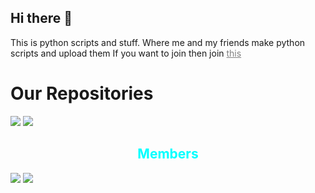 ## Hi there 👋

This is python scripts and stuff. Where me and my friends make python scripts and upload them 
If you want to join then join <a href = "https://discord.gg/qsXxAYv4XV" style = "color:gray;text-size:150%">this</a> 

<h1>Our Repositories</h1>

<a href="https://github.com/Python-Scripts-and-Stuff/virus"><img src = "https://github-readme-stats.vercel.app/api/pin/?username=Python-Scripts-and-Stuff&&theme=radical&repo=virus"></a>
<a href="https://github.com/Python-Scripts-and-Stuff/Kahoot-Nuker-Attempt"><img src = "https://github-readme-stats.vercel.app/api/pin/?username=Python-Scripts-and-Stuff&&theme=radical&repo=Kahoot-Nuker-Attempt"></a>
<h2 style = "text-align:center;color:aqua;">Members</h2>

<a href = "https://github.com/vackyton"> <img src = "https://github-readme-stats.vercel.app/api?username=vackyton&theme=radical&show_icons=true"></a>
<a href = "https://github.com/bigboytaco"><img src = "https://github-readme-stats.vercel.app/api?username=bigboytaco&theme=radical&show_icons=true"></a>
